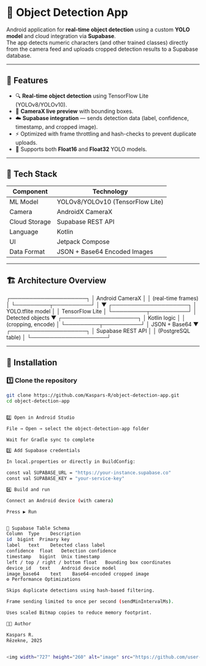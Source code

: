 # 📱 Object Detection App

Android application for **real-time object detection** using a custom **YOLO model** and cloud integration via **Supabase**.  
The app detects numeric characters (and other trained classes) directly from the camera feed and uploads cropped detection results to a Supabase database.

---

## 🚀 Features

- 🔍 **Real-time object detection** using TensorFlow Lite (YOLOv8/YOLOv10).
- 📸 **CameraX live preview** with bounding boxes.
- ☁️ **Supabase integration** — sends detection data (label, confidence, timestamp, and cropped image).
- ⚡ Optimized with frame throttling and hash-checks to prevent duplicate uploads.
- 🧠 Supports both **Float16** and **Float32** YOLO models.

---

## 🧩 Tech Stack

| Component | Technology |
|------------|-------------|
| ML Model | YOLOv8/YOLOv10 (TensorFlow Lite) |
| Camera | AndroidX CameraX |
| Cloud Storage | Supabase REST API |
| Language | Kotlin |
| UI | Jetpack Compose |
| Data Format | JSON + Base64 Encoded Images |

---

## 🏗️ Architecture Overview



┌────────────────────┐
│ Android CameraX │
│ (real-time frames) │
└─────────┬──────────┘
│
▼
┌────────────────────┐
│ YOLO.tflite model │
│ TensorFlow Lite │
└─────────┬──────────┘
│ Detected objects
▼
┌────────────────────┐
│ Kotlin logic │
│ (cropping, encode) │
└─────────┬──────────┘
│ JSON + Base64
▼
┌────────────────────┐
│ Supabase REST API │
│ (PostgreSQL table) │
└────────────────────┘


---

## 🧰 Installation

### 1️⃣ Clone the repository
```bash
git clone https://github.com/Kaspars-R/object-detection-app.git
cd object-detection-app


2️⃣ Open in Android Studio

File → Open → select the object-detection-app folder

Wait for Gradle sync to complete

3️⃣ Add Supabase credentials

In local.properties or directly in BuildConfig:

const val SUPABASE_URL = "https://your-instance.supabase.co"
const val SUPABASE_KEY = "your-service-key"

4️⃣ Build and run

Connect an Android device (with camera)

Press ▶️ Run


🧪 Supabase Table Schema
Column	Type	Description
id	bigint	Primary key
label	text	Detected class label
confidence	float	Detection confidence
timestamp	bigint	Unix timestamp
left / top / right / bottom	float	Bounding box coordinates
device_id	text	Android device model
image_base64	text	Base64-encoded cropped image
⚙️ Performance Optimizations

Skips duplicate detections using hash-based filtering.

Frame sending limited to once per second (sendMinIntervalMs).

Uses scaled Bitmap copies to reduce memory footprint.

🧑‍💻 Author

Kaspars R.
Rēzekne, 2025


<img width="727" height="260" alt="image" src="https://github.com/user-attachments/assets/670a14a1-1fca-40ca-9b14-ef752725ed11" />



